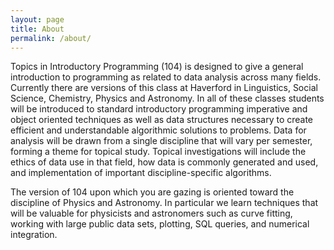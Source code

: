 ```yaml
---
layout: page
title: About
permalink: /about/
---
```


Topics in Introductory Programming (104) is designed to give a general
introduction to programming as related to data analysis across many
fields. Currently there are versions of this class at Haverford in Linguistics,
Social Science, Chemistry, Physics and Astronomy.
In all of these classes students will be introduced to standard introductory
programming imperative and object oriented techniques as well as data
structures necessary to create efficient and understandable
algorithmic solutions to problems. Data for analysis will be drawn
from a single discipline that will vary per semester, forming a theme
for topical study. Topical investigations will include the ethics of
data use in that field, how data is commonly generated and used, and
implementation of important discipline-specific algorithms.

The version of 104 upon which you are gazing is oriented toward the discipline of Physics and Astronomy. In particular we learn techniques that will be valuable for physicists and astronomers such as curve fitting, working with large public data sets, plotting, SQL queries, and numerical integration.
